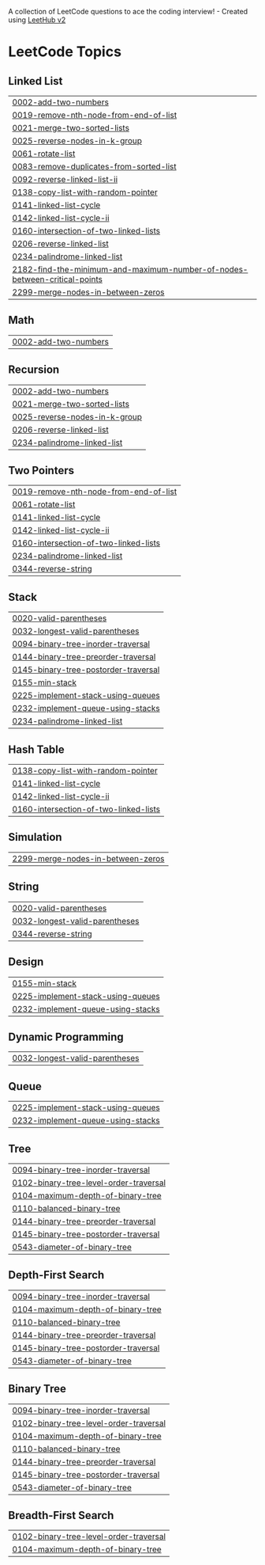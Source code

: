 A collection of LeetCode questions to ace the coding interview! - Created using [LeetHub v2](https://github.com/arunbhardwaj/LeetHub-2.0)
<!---LeetCode Topics Start-->
# LeetCode Topics
## Linked List
|  |
| ------- |
| [0002-add-two-numbers](https://github.com/yahina18/DSA_Solve/tree/master/0002-add-two-numbers) |
| [0019-remove-nth-node-from-end-of-list](https://github.com/yahina18/DSA_Solve/tree/master/0019-remove-nth-node-from-end-of-list) |
| [0021-merge-two-sorted-lists](https://github.com/yahina18/DSA_Solve/tree/master/0021-merge-two-sorted-lists) |
| [0025-reverse-nodes-in-k-group](https://github.com/yahina18/DSA_Solve/tree/master/0025-reverse-nodes-in-k-group) |
| [0061-rotate-list](https://github.com/yahina18/DSA_Solve/tree/master/0061-rotate-list) |
| [0083-remove-duplicates-from-sorted-list](https://github.com/yahina18/DSA_Solve/tree/master/0083-remove-duplicates-from-sorted-list) |
| [0092-reverse-linked-list-ii](https://github.com/yahina18/DSA_Solve/tree/master/0092-reverse-linked-list-ii) |
| [0138-copy-list-with-random-pointer](https://github.com/yahina18/DSA_Solve/tree/master/0138-copy-list-with-random-pointer) |
| [0141-linked-list-cycle](https://github.com/yahina18/DSA_Solve/tree/master/0141-linked-list-cycle) |
| [0142-linked-list-cycle-ii](https://github.com/yahina18/DSA_Solve/tree/master/0142-linked-list-cycle-ii) |
| [0160-intersection-of-two-linked-lists](https://github.com/yahina18/DSA_Solve/tree/master/0160-intersection-of-two-linked-lists) |
| [0206-reverse-linked-list](https://github.com/yahina18/DSA_Solve/tree/master/0206-reverse-linked-list) |
| [0234-palindrome-linked-list](https://github.com/yahina18/DSA_Solve/tree/master/0234-palindrome-linked-list) |
| [2182-find-the-minimum-and-maximum-number-of-nodes-between-critical-points](https://github.com/yahina18/DSA_Solve/tree/master/2182-find-the-minimum-and-maximum-number-of-nodes-between-critical-points) |
| [2299-merge-nodes-in-between-zeros](https://github.com/yahina18/DSA_Solve/tree/master/2299-merge-nodes-in-between-zeros) |
## Math
|  |
| ------- |
| [0002-add-two-numbers](https://github.com/yahina18/DSA_Solve/tree/master/0002-add-two-numbers) |
## Recursion
|  |
| ------- |
| [0002-add-two-numbers](https://github.com/yahina18/DSA_Solve/tree/master/0002-add-two-numbers) |
| [0021-merge-two-sorted-lists](https://github.com/yahina18/DSA_Solve/tree/master/0021-merge-two-sorted-lists) |
| [0025-reverse-nodes-in-k-group](https://github.com/yahina18/DSA_Solve/tree/master/0025-reverse-nodes-in-k-group) |
| [0206-reverse-linked-list](https://github.com/yahina18/DSA_Solve/tree/master/0206-reverse-linked-list) |
| [0234-palindrome-linked-list](https://github.com/yahina18/DSA_Solve/tree/master/0234-palindrome-linked-list) |
## Two Pointers
|  |
| ------- |
| [0019-remove-nth-node-from-end-of-list](https://github.com/yahina18/DSA_Solve/tree/master/0019-remove-nth-node-from-end-of-list) |
| [0061-rotate-list](https://github.com/yahina18/DSA_Solve/tree/master/0061-rotate-list) |
| [0141-linked-list-cycle](https://github.com/yahina18/DSA_Solve/tree/master/0141-linked-list-cycle) |
| [0142-linked-list-cycle-ii](https://github.com/yahina18/DSA_Solve/tree/master/0142-linked-list-cycle-ii) |
| [0160-intersection-of-two-linked-lists](https://github.com/yahina18/DSA_Solve/tree/master/0160-intersection-of-two-linked-lists) |
| [0234-palindrome-linked-list](https://github.com/yahina18/DSA_Solve/tree/master/0234-palindrome-linked-list) |
| [0344-reverse-string](https://github.com/yahina18/DSA_Solve/tree/master/0344-reverse-string) |
## Stack
|  |
| ------- |
| [0020-valid-parentheses](https://github.com/yahina18/DSA_Solve/tree/master/0020-valid-parentheses) |
| [0032-longest-valid-parentheses](https://github.com/yahina18/DSA_Solve/tree/master/0032-longest-valid-parentheses) |
| [0094-binary-tree-inorder-traversal](https://github.com/yahina18/DSA_Solve/tree/master/0094-binary-tree-inorder-traversal) |
| [0144-binary-tree-preorder-traversal](https://github.com/yahina18/DSA_Solve/tree/master/0144-binary-tree-preorder-traversal) |
| [0145-binary-tree-postorder-traversal](https://github.com/yahina18/DSA_Solve/tree/master/0145-binary-tree-postorder-traversal) |
| [0155-min-stack](https://github.com/yahina18/DSA_Solve/tree/master/0155-min-stack) |
| [0225-implement-stack-using-queues](https://github.com/yahina18/DSA_Solve/tree/master/0225-implement-stack-using-queues) |
| [0232-implement-queue-using-stacks](https://github.com/yahina18/DSA_Solve/tree/master/0232-implement-queue-using-stacks) |
| [0234-palindrome-linked-list](https://github.com/yahina18/DSA_Solve/tree/master/0234-palindrome-linked-list) |
## Hash Table
|  |
| ------- |
| [0138-copy-list-with-random-pointer](https://github.com/yahina18/DSA_Solve/tree/master/0138-copy-list-with-random-pointer) |
| [0141-linked-list-cycle](https://github.com/yahina18/DSA_Solve/tree/master/0141-linked-list-cycle) |
| [0142-linked-list-cycle-ii](https://github.com/yahina18/DSA_Solve/tree/master/0142-linked-list-cycle-ii) |
| [0160-intersection-of-two-linked-lists](https://github.com/yahina18/DSA_Solve/tree/master/0160-intersection-of-two-linked-lists) |
## Simulation
|  |
| ------- |
| [2299-merge-nodes-in-between-zeros](https://github.com/yahina18/DSA_Solve/tree/master/2299-merge-nodes-in-between-zeros) |
## String
|  |
| ------- |
| [0020-valid-parentheses](https://github.com/yahina18/DSA_Solve/tree/master/0020-valid-parentheses) |
| [0032-longest-valid-parentheses](https://github.com/yahina18/DSA_Solve/tree/master/0032-longest-valid-parentheses) |
| [0344-reverse-string](https://github.com/yahina18/DSA_Solve/tree/master/0344-reverse-string) |
## Design
|  |
| ------- |
| [0155-min-stack](https://github.com/yahina18/DSA_Solve/tree/master/0155-min-stack) |
| [0225-implement-stack-using-queues](https://github.com/yahina18/DSA_Solve/tree/master/0225-implement-stack-using-queues) |
| [0232-implement-queue-using-stacks](https://github.com/yahina18/DSA_Solve/tree/master/0232-implement-queue-using-stacks) |
## Dynamic Programming
|  |
| ------- |
| [0032-longest-valid-parentheses](https://github.com/yahina18/DSA_Solve/tree/master/0032-longest-valid-parentheses) |
## Queue
|  |
| ------- |
| [0225-implement-stack-using-queues](https://github.com/yahina18/DSA_Solve/tree/master/0225-implement-stack-using-queues) |
| [0232-implement-queue-using-stacks](https://github.com/yahina18/DSA_Solve/tree/master/0232-implement-queue-using-stacks) |
## Tree
|  |
| ------- |
| [0094-binary-tree-inorder-traversal](https://github.com/yahina18/DSA_Solve/tree/master/0094-binary-tree-inorder-traversal) |
| [0102-binary-tree-level-order-traversal](https://github.com/yahina18/DSA_Solve/tree/master/0102-binary-tree-level-order-traversal) |
| [0104-maximum-depth-of-binary-tree](https://github.com/yahina18/DSA_Solve/tree/master/0104-maximum-depth-of-binary-tree) |
| [0110-balanced-binary-tree](https://github.com/yahina18/DSA_Solve/tree/master/0110-balanced-binary-tree) |
| [0144-binary-tree-preorder-traversal](https://github.com/yahina18/DSA_Solve/tree/master/0144-binary-tree-preorder-traversal) |
| [0145-binary-tree-postorder-traversal](https://github.com/yahina18/DSA_Solve/tree/master/0145-binary-tree-postorder-traversal) |
| [0543-diameter-of-binary-tree](https://github.com/yahina18/DSA_Solve/tree/master/0543-diameter-of-binary-tree) |
## Depth-First Search
|  |
| ------- |
| [0094-binary-tree-inorder-traversal](https://github.com/yahina18/DSA_Solve/tree/master/0094-binary-tree-inorder-traversal) |
| [0104-maximum-depth-of-binary-tree](https://github.com/yahina18/DSA_Solve/tree/master/0104-maximum-depth-of-binary-tree) |
| [0110-balanced-binary-tree](https://github.com/yahina18/DSA_Solve/tree/master/0110-balanced-binary-tree) |
| [0144-binary-tree-preorder-traversal](https://github.com/yahina18/DSA_Solve/tree/master/0144-binary-tree-preorder-traversal) |
| [0145-binary-tree-postorder-traversal](https://github.com/yahina18/DSA_Solve/tree/master/0145-binary-tree-postorder-traversal) |
| [0543-diameter-of-binary-tree](https://github.com/yahina18/DSA_Solve/tree/master/0543-diameter-of-binary-tree) |
## Binary Tree
|  |
| ------- |
| [0094-binary-tree-inorder-traversal](https://github.com/yahina18/DSA_Solve/tree/master/0094-binary-tree-inorder-traversal) |
| [0102-binary-tree-level-order-traversal](https://github.com/yahina18/DSA_Solve/tree/master/0102-binary-tree-level-order-traversal) |
| [0104-maximum-depth-of-binary-tree](https://github.com/yahina18/DSA_Solve/tree/master/0104-maximum-depth-of-binary-tree) |
| [0110-balanced-binary-tree](https://github.com/yahina18/DSA_Solve/tree/master/0110-balanced-binary-tree) |
| [0144-binary-tree-preorder-traversal](https://github.com/yahina18/DSA_Solve/tree/master/0144-binary-tree-preorder-traversal) |
| [0145-binary-tree-postorder-traversal](https://github.com/yahina18/DSA_Solve/tree/master/0145-binary-tree-postorder-traversal) |
| [0543-diameter-of-binary-tree](https://github.com/yahina18/DSA_Solve/tree/master/0543-diameter-of-binary-tree) |
## Breadth-First Search
|  |
| ------- |
| [0102-binary-tree-level-order-traversal](https://github.com/yahina18/DSA_Solve/tree/master/0102-binary-tree-level-order-traversal) |
| [0104-maximum-depth-of-binary-tree](https://github.com/yahina18/DSA_Solve/tree/master/0104-maximum-depth-of-binary-tree) |
<!---LeetCode Topics End-->